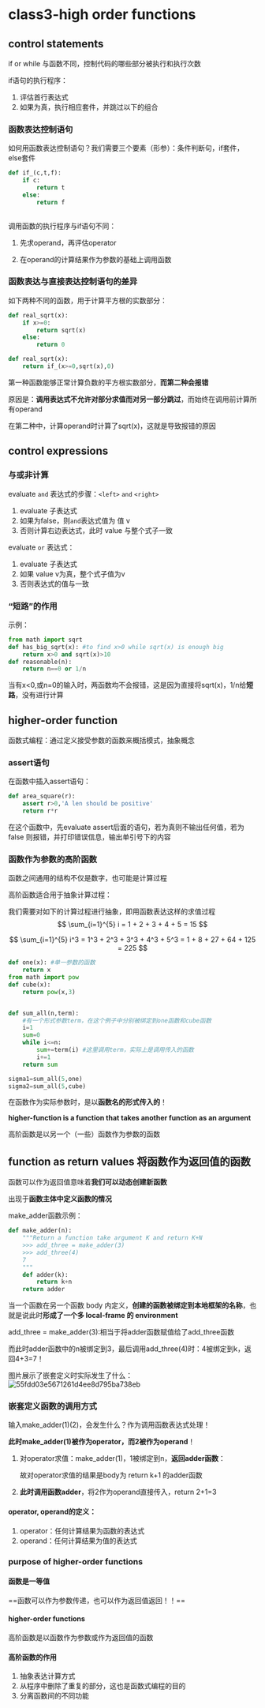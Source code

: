 # class3-high order functions

## control statements

if or while 与函数不同，控制代码的哪些部分被执行和执行次数

if语句的执行程序：

1. 评估首行表达式
2. 如果为真，执行相应套件，并跳过以下的组合

### 函数表达控制语句

如何用函数表达控制语句？我们需要三个要素（形参）：条件判断句，if套件，else套件

```python
def if_(c,t,f):
    if c:
        return t
    else:
        return f
    
```

调用函数的执行程序与if语句不同：

1. 先求operand，再评估operator

2. 在operand的计算结果作为参数的基础上调用函数

### 函数表达与直接表达控制语句的差异

如下两种不同的函数，用于计算平方根的实数部分：

```python
def real_sqrt(x):
    if x>=0:
        return sqrt(x)
    else:
        return 0
```

```python
def real_sqrt(x):
    return if_(x>=0,sqrt(x),0)
```

第一种函数能够正常计算负数的平方根实数部分，**而第二种会报错**

原因是：**调用表达式不允许对部分求值而对另一部分跳过**，而始终在调用前计算所有operand

在第二种中，计算operand时计算了sqrt(x)，这就是导致报错的原因

## control expressions

### 与或非计算

evaluate `and` 表达式的步骤：`<left>` `and` `<right>`

1. evaluate 子表达式<left>
2. 如果为false，则`and`表达式值为<left> 值 v
3. 否则计算右边表达式，此时<right> value 与整个式子一致

evaluate `or` 表达式：

1. evaluate 子表达式<left>
2. 如果<left> value v为真，整个式子值为v
3. 否则表达式的值与<right>一致

### “短路”的作用

示例：

```python
from math import sqrt
def has_big_sqrt(x): #to find x>0 while sqrt(x) is enough big
    return x>0 and sqrt(x)>10
def reasonable(n):
    return n==0 or 1/n
```

当有x<0,或n=0的输入时，两函数均不会报错，这是因为直接将sqrt(x)，1/n给**短路**，没有进行计算

## higher-order function

函数式编程：通过定义接受参数的函数来概括模式，抽象概念

### assert语句

在函数中插入assert语句：

```python
def area_square(r):
    assert r>0,'A len should be positive'
    return r*r
```

在这个函数中，先evaluate assert后面的语句，若为真则不输出任何值，若为false 则报错，并打印错误信息，输出单引号下的内容

### 函数作为参数的高阶函数

函数之间通用的结构不仅是数字，也可能是计算过程

高阶函数适合用于抽象计算过程：

我们需要对如下的计算过程进行抽象，即用函数表达这样的求值过程
$$
\sum_{i=1}^{5} i = 1 + 2 + 3 + 4 + 5 = 15
$$

$$
\sum_{i=1}^{5} i^3 = 1^3 + 2^3 + 3^3 + 4^3 + 5^3 = 1 + 8 + 27 + 64 + 125 = 225
$$

```python
def one(x): #单一参数的函数
    return x
from math import pow 
def cube(x):
    return pow(x,3)


def sum_all(n,term): 
    #有一个形式参数term，在这个例子中分别被绑定到one函数和cube函数
    i=1
    sum=0
    while i<=n:
        sum+=term(i) #这里调用term，实际上是调用传入的函数
        i+=1
    return sum

sigma1=sum_all(5,one)
sigma2=sum_all(5,cube)
```

在函数作为实际参数时，是以**函数名的形式传入的**！

**higher-function is a function that takes another function as an argument**

高阶函数是以另一个（一些）函数作为参数的函数

## function as return values 将函数作为返回值的函数

函数可以作为返回值意味着**我们可以动态创建新函数**

出现于**函数主体中定义函数的情况**

make_adder函数示例：

```python
def make_adder(n):
    """Return a function take argument K and return K+N
    >>> add_three = make_adder(3)
    >>> add_three(4)
    7
    """
    def adder(k):
        return k+n
    return adder
```

当一个函数在另一个函数 body 内定义，**创建的函数被绑定到本地框架的名称**，也就是说此时**形成了一个多 local-frame 的 environment**

add_three = make_adder(3):相当于将adder函数赋值给了add_three函数

而此时adder函数中的n被绑定到3，最后调用add_three(4)时：4被绑定到k，返回4+3=7！

图片展示了嵌套定义时实际发生了什么：![55fdd03e5671261d4ee8d795ba738eb](C:\Users\Oscar\Desktop\学习资料\55fdd03e5671261d4ee8d795ba738eb.png)



### 嵌套定义函数的调用方式

输入make_adder(1)(2)，会发生什么？作为调用函数表达式处理！

**此时make_adder(1)被作为operator，而2被作为operand**！

1. 对operator求值：make_adder(1)，1被绑定到n，**返回adder函数**：

   故对operator求值的结果是body为 return k+1 的adder函数

2. **此时调用函数adder**，将2作为operand直接传入，return 2+1=3

#### operator, operand的定义：

1. operator：任何计算结果为函数的表达式
2. operand：任何计算结果为值的表达式

### purpose of higher-order functions

#### 函数是一等值

==函数可以作为参数传递，也可以作为返回值返回！！==

#### higher-order functions

高阶函数是以函数作为参数或作为返回值的函数

#### 高阶函数的作用

1. 抽象表达计算方式
2. 从程序中删除了重复的部分，这也是函数式编程的目的
3. 分离函数间的不同功能
